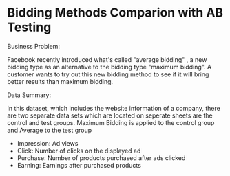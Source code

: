 # Bidding Methods Comparion with AB Testing

Business Problem:

Facebook recently introduced what's called "average bidding" , a new bidding type as an alternative to the bidding type "maximum bidding". A customer wants to try out this new bidding method to see if it will bring better results than maximum bidding.

Data Summary:

In this dataset, which includes the website information of a company, there are two separate data sets which are located on seperate sheets are the control and test groups. Maximum Bidding is applied to the control group and Average to the test group

- Impression: Ad views
- Click: Number of clicks on the displayed ad
- Purchase: Number of products purchased after ads clicked
- Earning: Earnings after purchased products
